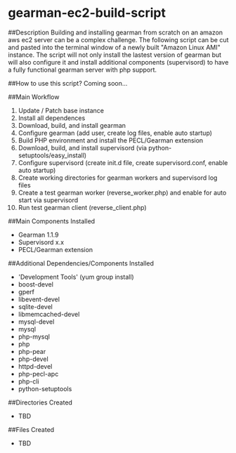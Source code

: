 gearman-ec2-build-script
========================

##Description
Building and installing gearman from scratch on an amazon aws ec2 server can be a complex challenge. The following script can be cut and pasted into the terminal window of a newly built "Amazon Linux AMI" instance. The script will not only install the lastest version of gearman but will also configure it and install additional components (supervisord) to have a fully functional gearman server with php support.   

##How to use this script?
Coming soon...

##Main Workflow
1. Update / Patch base instance  
2. Install all dependences
3. Download, build, and install gearman
4. Configure gearman (add user, create log files, enable auto startup)
5. Build PHP environment and install the PECL/Gearman extension
5. Download, build, and install supervisord (via python-setuptools/easy_install)
6. Configure supervisord (create init.d file, create supervisord.conf, enable auto startup)
7. Create working directories for gearman workers and supervisord log files
8. Create a test gearman worker (reverse_worker.php) and enable for auto start via supervisord
9. Run test gearman client (reverse_client.php)

##Main Components Installed
* Gearman 1.1.9
* Supervisord x.x
* PECL/Gearman extension

##Additional Dependencies/Components Installed
* 'Development Tools' (yum group install)
* boost-devel
* gperf
* libevent-devel
* sqlite-devel
* libmemcached-devel
* mysql-devel
* mysql
* php-mysql
* php
* php-pear
* php-devel
* httpd-devel
* php-pecl-apc
* php-cli
* python-setuptools

##Directories Created
* TBD

##Files Created
* TBD

